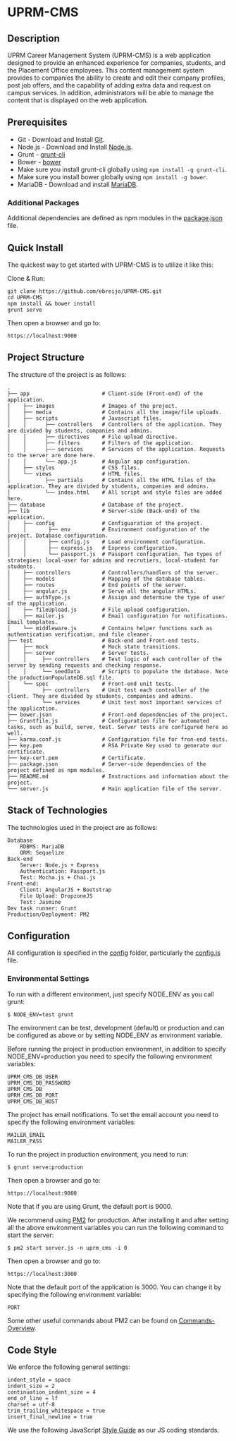 UPRM-CMS
========

## Description

UPRM Career Management System (UPRM-CMS) is a web application designed to provide an enhanced experience for companies, students, and the Placement Office employees. This content management system provides to companies the ability to create and edit their company profiles, post job offers, and the capability of adding extra data and request on campus services. In addition, administrators will be able to manage the content that is displayed on the web application.

## Prerequisites

* Git - Download and Install [Git](https://git-scm.com/downloads).
* Node.js - Download and Install [Node.js](https://nodejs.org/en/download/).
* Grunt - [grunt-cli](http://gruntjs.com/getting-started)
* Bower - [bower](http://bower.io/) 
* Make sure you install grunt-cli globally using `npm install -g grunt-cli`.
* Make sure you install bower globally using `npm install -g bower`.
* MariaDB - Download and install [MariaDB](https://downloads.mariadb.org/).

### Additional Packages

Additional dependencies are defined as npm modules in the [package.json](/package.json) file. 

## Quick Install

  The quickest way to get started with UPRM-CMS is to utilize it like this:

  Clone & Run:

    git clone https://github.com/ebreijo/UPRM-CMS.git
    cd UPRM-CMS
    npm install && bower install
    grunt serve

  Then open a browser and go to:

    https://localhost:9000

## Project Structure

  The structure of the project is as follows:
  
    .
    ├── app                       # Client-side (Front-end) of the application.
    │    ├── images               # Images of the project.
    │    ├── media                # Contains all the image/file uploads.
    │    ├── scripts              # Javascript files.
    │    │      ├── controllers   # Controllers of the application. They are divided by students, companies and admins.
    │    │      ├── directives    # File upload directive.
    │    │      ├── filters       # Filters of the application.
    │    │      ├── services      # Services of the application. Requests to the server are done here.
    │    │      └── app.js        # Angular app configuration.
    │    ├── styles               # CSS files.
    │    └── views                # HTML files.
    │           ├── partials      # Contains all the HTML files of the application. They are divided by students, companies and admins.
    │           └── index.html    # All script and style files are added here.
    ├── database                  # Database of the project.
    ├── lib                       # Server-side (Back-end) of the application.
    │    ├── config               # Configuaration of the project.
    │    │       ├── env          # Environment configuration of the project. Database configuration.
    │    │       ├── config.js    # Load environment configuration.
    │    │       ├── express.js   # Express configuration.
    │    │       └── passport.js  # Passport configuration. Two types of strategies: local-user for admins and recrutiers, local-student for students.
    │    ├── controllers          # Controllers/handlers of the server.
    │    ├── models               # Mapping of the database tables.
    │    ├── routes               # End points of the server.
    │    ├── angular.js           # Serve all the angular HTMLs.
    │    ├── authType.js          # Assign and determine the type of user of the application.
    │    ├── fileUpload.js        # File upload configuration.
    │    ├── mailer.js            # Email configuration for notifications. Email templates.
    │    └── middleware.js        # Contains helper functions such as authentication verification, and file cleaner.
    ├── test                      # Back-end and Front-end tests.
    │    ├── mock                 # Mock state transitions.
    │    ├── server               # Server tests.
    │    │     ├── controllers    # Test logic of each controller of the server by sending requests and checking response.
    │    │     └── seedData       # Scripts to populate the database. Note the productionPopulateDB.sql file.
    │    └── spec                 # Front-end unit tests.
    │          ├── controllers    # Unit test each controller of the client. They are divided by students, companies and admins.
    │          └── services       # Unit test most important services of the application.
    ├── bower.json                # Front-end dependencies of the project.
    ├── Gruntfile.js              # Configuration file for automated tasks, such as build, serve, test. Server tests are configured here as well.
    ├── karma.conf.js             # Configuration file for fron-end tests.
    ├── key.pem                   # RSA Private Key used to generate our certificate.
    ├── key-cert.pem              # Certificate.
    ├── package.json              # Server-side dependencies of the project defined as npm modules.
    ├── README.md                 # Instructions and information about the project.
    └── server.js                 # Main application file of the server.
    
## Stack of Technologies

  The technologies used in the project are as follows:
  
    Database
        RDBMS: MariaDB
        ORM: Sequelize
    Back-end 
        Server: Node.js + Express
        Authentication: Passport.js
        Test: Mocha.js + Chai.js
    Front-end:
        Client: AngularJS + Bootstrap
        File Upload: DropzoneJS
        Test: Jasmine
    Dev task runner: Grunt
    Production/Deployment: PM2
    
## Configuration

  All configuration is specified in the [config](/lib/config) folder, particularly the [config.js](/lib/config/config.js) file.

### Environmental Settings

  To run with a different environment, just specify NODE_ENV as you call grunt:

    $ NODE_ENV=test grunt

   The environment can be test, development (default) or production and can be configured as above or by setting NODE_ENV as environment variable.
   
   Before running the project in production environment, in addition to specify NODE_ENV=production you need to specify the following environment variables:
    
    UPRM_CMS_DB_USER
    UPRM_CMS_DB_PASSWORD
    UPRM_CMS_DB
    UPRM_CMS_DB_PORT
    UPRM_CMS_DB_HOST
    
   The project has email notifications. To set the email account you need to specify the following environment variables:
    
    MAILER_EMAIL
    MAILER_PASS
    
   To run the project in production environment, you need to run:
      
    $ grunt serve:production
    
   Then open a browser and go to:
    
    https://localhost:9000
    
   Note that if you are using Grunt, the default port is 9000.
    
   We recommend using [PM2](http://pm2.keymetrics.io/) for production. After installing it and after setting all the above environment variables you can run the following command to start the server:
   
    $ pm2 start server.js -n uprm_cms -i 0
    
   Then open a browser and go to:
       
    https://localhost:3000
    
   Note that the default port of the application is 3000. You can change it by specifying the following environment variable:
   
    PORT

   Some other useful commands about PM2 can be found on [Commands-Overview](https://github.com/Unitech/pm2#commands-overview).
   
## Code Style

  We enforce the following general settings:

    indent_style = space
    indent_size = 2
    continuation_indent_size = 4
    end_of_line = lf
    charset = utf-8
    trim_trailing_whitespace = true
    insert_final_newline = true


  We use the following JavaScript [Style Guide](http://goo.gl/b3LFBH) as our JS coding standards.
